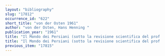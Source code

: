```yaml
---
layout: "bibliography"
slug: "17812"
occurrence_id: "622"
short_title: "von der Osten 1961"
author: "von der Osten, Hans Henning "
publication_year: "1961"
title: "Il Mondo dei Persiani (sotto la revisione scientifica del prof. A. Pagliaro)"
title: "Il Mondo dei Persiani (sotto la revisione scientifica del prof. A. Pagliaro)"
previous_item: "17815"
---
```

